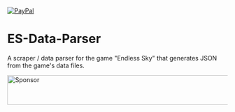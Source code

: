[![PayPal][paypal-img]][paypal-url]

[paypal-url]: https://www.paypal.com/cgi-bin/webscr?cmd=_s-xclick&hosted_button_id=KV78TWKWKKK3S
[paypal-img]: https://img.shields.io/badge/donate-PayPal-blue.svg?style=flat-square

# ES-Data-Parser
A scraper / data parser for the game "Endless Sky" that generates JSON from the game's data files.

<a target='_blank' rel='nofollow' href='https://app.codesponsor.io/link/PCihauKfsV72jqV5B8xydMbb/CodeDraken/ES-Scraper'>
  <img alt='Sponsor' width='888' height='68' src='https://app.codesponsor.io/embed/PCihauKfsV72jqV5B8xydMbb/CodeDraken/ES-Scraper.svg' />
</a>
